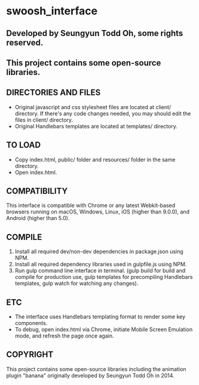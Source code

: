 # swoosh_interface
## Developed by Seungyun Todd Oh, some rights reserved.
## This project contains some open-source libraries.

## DIRECTORIES AND FILES

* Original javascript and css stylesheet files are located at client/ directory. If there's any code changes needed, you may should edit the files in client/ directory.
* Original Handlebars templates are located at templates/ directory.

## TO LOAD

* Copy index.html, public/ folder and resources/ folder in the same directory.
* Open index.html.

## COMPATIBILITY

This interface is compatible with Chrome or any latest Webkit-based browsers running on macOS, Windows, Linux, iOS (higher than 9.0.0), and Android (higher than 5.0).

## COMPILE

1. Install all required dev/non-dev dependencies in package.json using NPM.
2. Install all required dependency libraries used in gulpfile.js using NPM.
3. Run gulp command line interface in terminal. (gulp build for build and compile for production use, gulp templates for precompiling Handlebars templates, gulp watch for watching any changes).

## ETC

* The interface uses Handlebars templating format to render some key components.
* To debug, open index.html via Chrome, initiate Mobile Screen Emulation mode, and refresh the page once again.

## COPYRIGHT

This project contains some open-source libraries including the animation plugin "banana" originally developed by Seungyun Todd Oh in 2014.
